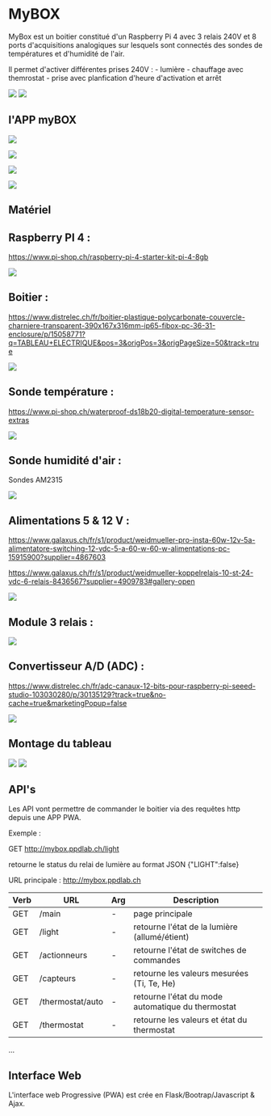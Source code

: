 # MyBOX 

MyBox est un boitier constitué d'un Raspberry Pi 4 avec 3 relais 240V et 8 ports d'acquisitions analogiques sur lesquels sont connectés des sondes de températures et d'humidité de l'air.

Il permet d'activer différentes prises 240V :
    - lumière
    - chauffage avec themrostat
    - prise avec planfication d'heure d'activation et arrêt

![](/images/mybox.png) 
![](/images/logo.png)

## l'APP myBOX 

![](/images/capteurs.png) 

![](/images/actionneurs.png) 

![](/images/events.png) 

![](/images/events.png) 


## Matériel

## Raspberry PI 4 : 

https://www.pi-shop.ch/raspberry-pi-4-starter-kit-pi-4-8gb

![](/images/raspi.png)

## Boitier : 

https://www.distrelec.ch/fr/boitier-plastique-polycarbonate-couvercle-charniere-transparent-390x167x316mm-ip65-fibox-pc-36-31-enclosure/p/15058771?q=TABLEAU+ELECTRIQUE&pos=3&origPos=3&origPageSize=50&track=true

![](/images/boitier.png)

## Sonde température : 

https://www.pi-shop.ch/waterproof-ds18b20-digital-temperature-sensor-extras

![](/images/ds18b20.jpg)

## Sonde humidité d'air : 

Sondes AM2315

![](/images/AM2315.png)


## Alimentations 5 & 12  V : 

https://www.galaxus.ch/fr/s1/product/weidmueller-pro-insta-60w-12v-5a-alimentatore-switching-12-vdc-5-a-60-w-60-w-alimentations-pc-15915900?supplier=4867603

https://www.galaxus.ch/fr/s1/product/weidmueller-koppelrelais-10-st-24-vdc-6-relais-8436567?supplier=4909783#gallery-open

![](/images/alim5-12-24V.jpg)


## Module 3 relais : 

![](/images/3relayboard.jpg)

## Convertisseur A/D (ADC) : 

https://www.distrelec.ch/fr/adc-canaux-12-bits-pour-raspberry-pi-seeed-studio-103030280/p/30135129?track=true&no-cache=true&marketingPopup=false

![](/images/ADC.png)

## Montage du tableau

![](/images/schema.png) 
![](/images/mybox.jpg)


## API's

Les API vont permettre de commander le boitier via des requêtes http depuis une APP PWA.

Exemple :

GET   http://mybox.ppdlab.ch/light

retourne le status du relai de lumière au format JSON 
{"LIGHT":false}


URL principale : 
http://mybox.ppdlab.ch

| Verb    |   URL           | Arg     |  Description                                         |
|---------|-----------------|---------|-------------------------------------------------------
| GET     | /main           |  -      | page principale                                      |
| GET     | /light          |  -      | retourne l'état de la lumière (allumé/étient)        |
| GET     | /actionneurs    |  -      | retourne l'état de switches de commandes             |
| GET     | /capteurs       |  -      | retourne les valeurs mesurées (Ti, Te, He)           |
| GET     | /thermostat/auto|  -      | retourne l'état du mode automatique du thermostat    |
| GET     | /thermostat     |  -      | retourne les valeurs et état du thermostat           | 
...


## Interface Web

L'interface web Progressive (PWA) est crée en Flask/Bootrap/Javascript & Ajax. 


